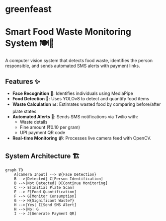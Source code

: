 # greenfeast
# Smart Food Waste Monitoring System 🍽️🚨

A computer vision system that detects food waste, identifies the person responsible, and sends automated SMS alerts with payment links.

## Features ✨

- **Face Recognition** 👤: Identifies individuals using MediaPipe
- **Food Detection** 🍛: Uses YOLOv8 to detect and quantify food items
- **Waste Calculation** 📊: Estimates wasted food by comparing before/after plate states
- **Automated Alerts** 📱: Sends SMS notifications via Twilio with:
  - Waste details
  - Fine amount (₹0.10 per gram)
  - UPI payment QR code
- **Real-time Monitoring** 📹: Processes live camera feed with OpenCV.

## System Architecture 🏗️

```mermaid
graph TD
    A[Camera Input] --> B{Face Detection}
    B -->|Detected| C[Person Identification]
    B -->|Not Detected| D[Continue Monitoring]
    C --> E[Initial Plate Scan]
    E --> F[Food Quantification]
    F --> G[Monitor Consumption]
    G --> H{Significant Waste?}
    H -->|Yes| I[Send SMS Alert]
    H -->|No| G
    I --> J[Generate Payment QR]
